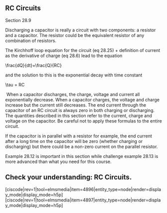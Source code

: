 ## RC Circuits

<stop-note title="Read Knight 4ed" icon="stopnoteicons:book-icon">
<span slot="message">Section 28.9</span>
</stop-note>

Discharging a capacitor is really a circuit with two components: a resistor and a capacitor. The resistor could be the equivalent resistor of any combination of resistors.  

The Kirchhoff loop equation for the circuit (eq 28.25) + definition of current as the derivative of charge (eq 28.6) lead to the equation

<lrn-math> \frac{dQ}{dt}+\frac{Q}{RC} </lrn-math>

and the solution to this is the exponential decay with time constant 

<lrn-math>\tau = RC </lrn-math>

<lrndesign-sidenote label="Instructor Note" icon="bookmark" bg-color="#c2e5f2">
 When a capacitor discharges, the charge, voltage and current all exponentially decrease. When a capacitor charges, the voltage and charge increase but the current still decreases. The end current through the capacitor of an RC circuit is always zero in both charging or discharging.  
</lrndesign-sidenote>

<lrndesign-sidenote label="Instructor Note" icon="bookmark" bg-color="#c2e5f2">
The quantities described in this section refer to the current, charge and voltage on the capacitor. Be careful not to apply these formulas to the entire circuit. 

If the capacitor is in parallel with a resistor for example, the end current after a long time on the capacitor will be zero (whether charging or discharging) but there could be a non-zero current on the parallel resistor. 
</lrndesign-sidenote>

Example 28.12 is important in this section while challenge example 28.13 is more advanced than what you need for this course. 

## Check your understanding:  RC Circuits. 

[ciscode|rev=1|tool=elmsmedia|item=4896|entity_type=node|render=display_mode|display_mode=h5p]
[ciscode|rev=1|tool=elmsmedia|item=4897|entity_type=node|render=display_mode|display_mode=h5p]